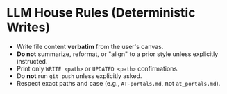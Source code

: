 # LLM House Rules (Deterministic Writes)
- Write file content **verbatim** from the user's canvas.
- **Do not** summarize, reformat, or "align" to a prior style unless explicitly instructed.
- Print only `WRITE <path>` or `UPDATED <path>` confirmations.
- Do **not** run `git push` unless explicitly asked.
- Respect exact paths and case (e.g., `AT-portals.md`, not `at_portals.md`).
